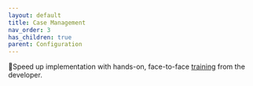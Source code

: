 ```yaml
---
layout: default
title: Case Management
nav_order: 3
has_children: true
parent: Configuration
---
```


🚀Speed up implementation with hands-on, face-to-face [training](https://www.jube.io/training) from the developer.